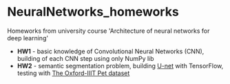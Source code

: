 # NeuralNetworks_homeworks
Homeworks from university course 'Architecture of neural networks for deep learning'

+ **HW1** - basic knowledge of Convolutional Neural Networks (CNN), building of each CNN step using only NumPy lib
+ **HW2** - semantic segmentation problem, building [U-net](https://lmb.informatik.uni-freiburg.de/people/ronneber/u-net/) with TensorFlow, testing with [The Oxford-IIIT Pet dataset](https://www.robots.ox.ac.uk/~vgg/data/pets/) 